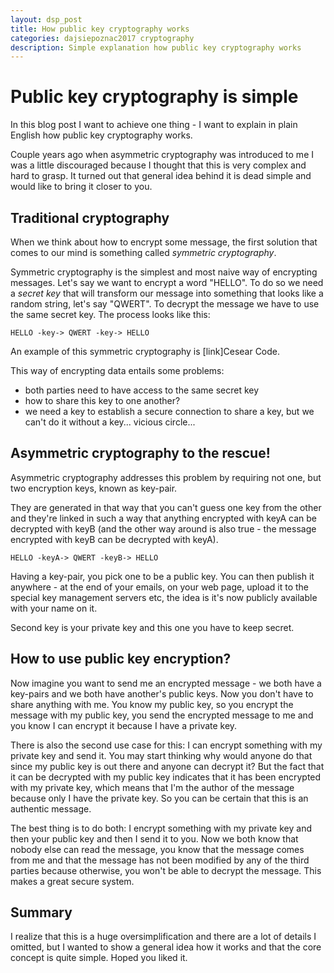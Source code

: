 ```yaml
---
layout: dsp_post
title: How public key cryptography works
categories: dajsiepoznac2017 cryptography
description: Simple explanation how public key cryptography works
---
```


# Public key cryptography is simple #

In this blog post I want to achieve one thing -  I want to explain in plain English how public key cryptography works.

Couple years ago when asymmetric cryptography was introduced to me I was a little discouraged because I thought that this is very complex and hard to grasp. It turned out that general idea behind it is dead simple and would like to bring it closer to you. 

## Traditional cryptography ##

When we think about how to encrypt some message, the first solution that comes to our mind is something called *symmetric cryptography*. 

Symmetric cryptography is the simplest and most naive way of encrypting messages. Let's say we want to encrypt a word "HELLO".
To do so we need a *secret key* that will transform our message into something that looks like a random string, let's say "QWERT". To decrypt the message we have to use the same secret key. The process looks like this:

```
HELLO -key-> QWERT -key-> HELLO
```

An example of this symmetric cryptography is [link]Cesear Code.

This way of encrypting data entails some problems:
- both parties need to have access to the same secret key
- how to share this key to one another? 
- we need a key to establish a secure connection to share a key, but we can't do it without a key... vicious circle...

## Asymmetric cryptography to the rescue! ##

Asymmetric cryptography addresses this problem by requiring not one, but two encryption keys, known as key-pair.

They are generated in that way that you can't guess one key from the other and they're linked in such a way that anything encrypted with keyA can be decrypted with keyB (and the other way around is also true - the message encrypted with keyB can be decrypted with keyA).

```
HELLO -keyA-> QWERT -keyB-> HELLO
```

Having a key-pair, you pick one to be a public key. You can then publish it anywhere - at the end of your emails, on your web page, upload it to the special key management servers etc, the idea is it's now publicly available with your name on it.

Second key is your private key and this one you have to keep secret.

## How to use public key encryption? ##

Now imagine you want to send me an encrypted message - we both have a key-pairs and we both have another's public keys. Now you don't have to share anything with me. You know my public key, so you encrypt the message with my public key, you send the encrypted message to me and you know I can encrypt it because I have a private key. 

There is also the second use case for this: I can encrypt something with my private key and send it. You may start thinking why would anyone do that since my public key is out there and anyone can decrypt it? But the fact that it can be decrypted with my public key indicates that it has been encrypted with my private key, which means that I'm the author of the message because only I have the private key. So you can be certain that this is an authentic message. 

The best thing is to do both: I encrypt something with my private key and then your public key and then I send it to you. Now we both know that nobody else can read the message, you know that the message comes from me and that the message has not been modified by any of the third parties because otherwise, you won't be able to decrypt the message. This makes a great secure system. 

## Summary ##

I realize that this is a huge oversimplification and there are a lot of details I omitted, but I wanted to show a general idea how it works and that the core concept is quite simple. Hoped you liked it.